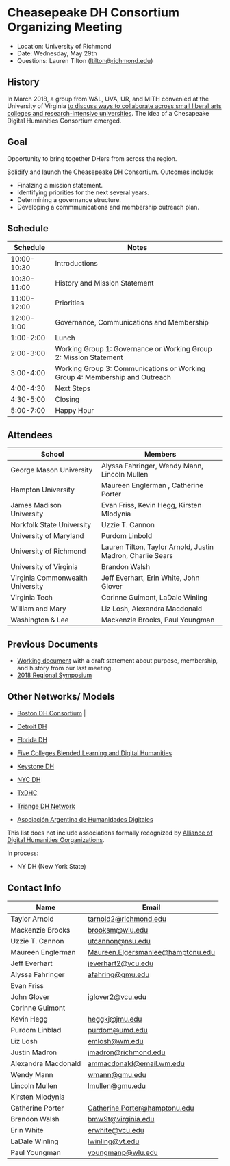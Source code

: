 # Cheasepeake DH Consortium Organizing Meeting


- Location: University of Richmond
- Date: Wednesday, May 29th
- Questions: Lauren Tilton (ltilton@richmond.edu)


##  History   

In March 2018, a group from W&L, UVA, UR, and MITH convenied at the University of Virginia [to discuss ways to collaborate across small liberal arts colleges and research-intensive universities](http://symposium.scholarslab.org/). The idea of a Chesapeake Digital Humanities Consortium emerged.   

## Goal

Opportunity to bring together DHers from across the region. 

Solidify and launch the Cheasepeake DH Consortium. Outcomes include:
- Finalzing a mission statement.
- Identifying priorities for the next several years. 
- Determining a governance structure.
- Developing a commmunications and membership outreach plan.



## Schedule

| Schedule      | Notes         |  
| ------------- |-------------| 
| 10:00-10:30   | Introductions |  
| 10:30-11:00   | History and Mission Statement | 
| 11:00-12:00   | Priorities |
| 12:00-1:00   | Governance, Communications and Membership |
| 1:00-2:00   | Lunch   |  
| 2:00-3:00   |  Working Group 1: Governance or Working Group 2: Mission Statement    |
| 3:00-4:00   |  Working Group 3: Communications or Working Group 4: Membership and Outreach | 
| 4:00-4:30  | Next Steps |
| 4:30-5:00 | Closing |
| 5:00-7:00 |  Happy Hour


## Attendees

| School      | Members         |  
| ------------- |-------------|
| George Mason University | Alyssa Fahringer, Wendy Mann, Lincoln Mullen | 
| Hampton University |  Maureen Englerman , Catherine Porter | 
| James Madison University | Evan Friss, Kevin Hegg, Kirsten Mlodynia |
| Norkfolk State University | Uzzie T. Cannon |
| University of Maryland | Purdom Linbold | 
| University of Richmond |Lauren Tilton, Taylor Arnold, Justin Madron, Charlie Sears |
| University of Virginia | Brandon Walsh |
| Virginia Commonwealth University | Jeff Everhart, Erin White, John Glover | 
| Virginia Tech| Corinne Guimont, LaDale Winling |
| William and Mary | Liz Losh, Alexandra Macdonald | 
| Washington & Lee | Mackenzie Brooks, Paul Youngman  | 




## Previous Documents

- [Working document](https://docs.google.com/document/d/17Mwd7yjL04LtPdb3mXVb_7DfZ4p_dxCcCas4vqiqUSA/edit?usp=sharing) with a draft statement about purpose, membership, and history from our last meeting. 
- [2018 Regional Symposium](http://symposium.scholarslab.org/) 

## Other Networks/ Models

- [Boston DH Consortium](http://bostondh.org/) | 
- [Detroit DH](http://detroitdh.org/)
- [Florida DH](https://fldh.org/)
- [Five Colleges Blended Learning and Digital Humanities](5collbldh.org)
- [Keystone DH](http://keystonedh.network)
- [NYC DH](https://nycdh.org/)
- [TxDHC](txdhc.org)
- [Triange DH Network](http://triangledh.org)

- [Asociación Argentina de Humanidades Digitales](http://aahd.net.ar/)

This list does not include associations formally recognized by [Alliance of Digital Humanities Oorganizations](https://adho.org/). 

In process:
- NY DH (New York State)
 
 
 ## Contact Info
 
 
| Name      | Email         |  
| ------------- |-------------|
| Taylor Arnold | tarnold2@richmond.edu | 
| Mackenzie Brooks  | brooksm@wlu.edu | 
| Uzzie T. Cannon | utcannon@nsu.edu | 
| Maureen Englerman | Maureen.Elgersmanlee@hamptonu.edu |
| Jeff Everhart |  jeverhart2@vcu.edu | 
| Alyssa Fahringer | afahring@gmu.edu |
| Evan Friss | | 
| John Glover | jglover2@vcu.edu |
| Corinne Guimont  |  | 
| Kevin Hegg | heggkj@jmu.edu |
| Purdom Linblad | purdom@umd.edu| 
| Liz Losh | emlosh@wm.edu |
| Justin Madron | jmadron@richmond.edu | 
| Alexandra Macdonald | ammacdonald@email.wm.edu |
| Wendy Mann | wmann@gmu.edu | 
| Lincoln Mullen | lmullen@gmu.edu | 
| Kirsten Mlodynia | |
| Catherine Porter| Catherine.Porter@hamptonu.edu | 
| Brandon Walsh | bmw9t@virginia.edu | 
| Erin White | erwhite@vcu.edu | 
| LaDale Winling | lwinling@vt.edu  | 
| Paul Youngman | youngmanp@wlu.edu | 

